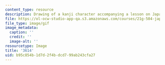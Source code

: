 ```yaml
---
content_type: resource
description: Drawing of a kanji character accompanying a lesson on Japanese.
file: https://ol-ocw-studio-app-qa.s3.amazonaws.com/courses/21g-504-japanese-iv-spring-2009/b95c854b1d7d2f4bdcd799ab243cfa27_3614.gif
file_type: image/gif
image_metadata:
  caption: ''
  credit: ''
  image-alt: ''
resourcetype: Image
title: '3614'
uid: b95c854b-1d7d-2f4b-dcd7-99ab243cfa27
---
```

